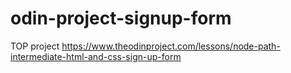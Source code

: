 # odin-project-signup-form
TOP project https://www.theodinproject.com/lessons/node-path-intermediate-html-and-css-sign-up-form
